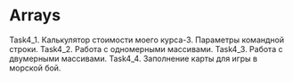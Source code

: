 # Arrays
Task4_1. Калькулятор стоимости моего курса-3. Параметры командной строки. Task4_2. Работа с одномерными массивами. Task4_3. Работа с двумерными массивами. Task4_4. Заполнение карты для игры в морской бой.
